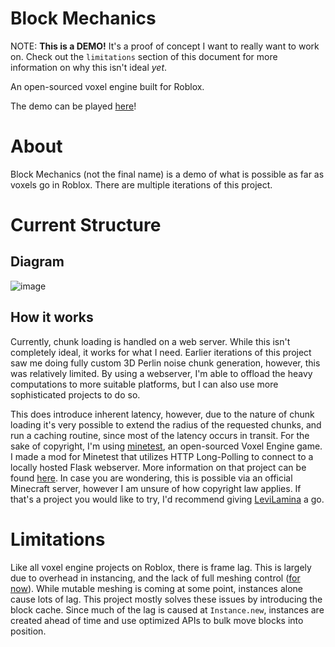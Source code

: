 # Block Mechanics
NOTE: **This is a DEMO!** It's a proof of concept I want to really want to work on. Check out the `limitations` section of this document for more information on why this isn't ideal *yet*.

An open-sourced voxel engine built for Roblox.

The demo can be played [here](https://roblox.com/games/13555520675)!

# About
Block Mechanics (not the final name) is a demo of what is possible as far as voxels go in Roblox. There are multiple iterations of this project.


# Current Structure
## Diagram
![image](https://github.com/EricApostal/block-mechanics/assets/60072374/c5e10e65-331a-4cd7-a4bc-d5e7bdfb8220)

## How it works
Currently, chunk loading is handled on a web server. While this isn't completely ideal, it works for what I need. Earlier iterations of this project saw me doing fully custom 3D Perlin noise chunk generation, however, this was relatively limited. By using a webserver, I'm able to offload the heavy computations to more suitable platforms, but I can also use more sophisticated projects to do so.

This does introduce inherent latency, however, due to the nature of chunk loading it's very possible to extend the radius of the requested chunks, and run a caching routine, since most of the latency occurs in transit. For the sake of copyright, I'm using [minetest](https://github.com/minetest/minetest), an open-sourced Voxel Engine game. I made a mod for Minetest that utilizes HTTP Long-Polling to connect to a locally hosted Flask webserver. More information on that project can be found [here](https://github.com/EricApostal/minetest-rblx-chunkgen/). In case you are wondering, this is possible via an official Minecraft server, however I am unsure of how copyright law applies. If that's a project you would like to try, I'd recommend giving [LeviLamina](https://github.com/LiteLDev/LeviLamina) a go.

# Limitations
Like all voxel engine projects on Roblox, there is frame lag. This is largely due to overhead in instancing, and the lack of full meshing control ([for now](https://devforum.roblox.com/t/introducing-in-experience-mesh-image-apis-studio-beta/2725284)). While mutable meshing is coming at some point, instances alone cause lots of lag. This project mostly solves these issues by introducing the block cache. Since much of the lag is caused at `Instance.new`, instances are created ahead of time and use optimized APIs to bulk move blocks into position.
